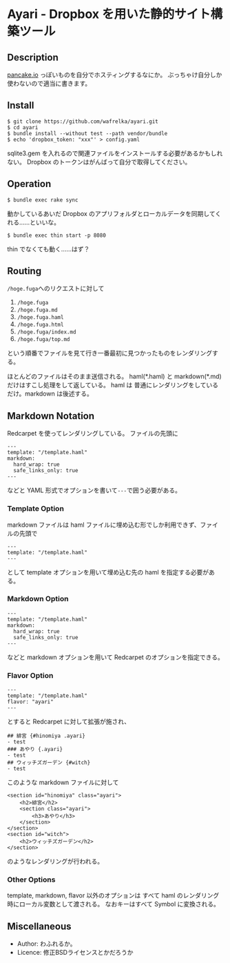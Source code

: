 # Ayari - Dropbox を用いた静的サイト構築ツール

## Description

[pancake.io](https://pancake.io) っぽいものを自分でホスティングするなにか。
ぶっちゃけ自分しか使わないので適当に書きます。

## Install

	$ git clone https://github.com/wafrelka/ayari.git
	$ cd ayari
	$ bundle install --without test --path vendor/bundle
	$ echo 'dropbox_token: "xxx"' > config.yaml
sqlite3.gem を入れるので関連ファイルをインストールする必要があるかもしれない。
Dropbox のトークンはがんばって自分で取得してください。

## Operation

	$ bundle exec rake sync
動かしているあいだ Dropbox のアプリフォルダとローカルデータを同期してくれる……といいな。

	$ bundle exec thin start -p 8080
thin でなくても動く……はず？

## Routing

`/hoge.fuga`へのリクエストに対して

1. `/hoge.fuga`
2. `/hoge.fuga.md`
3. `/hoge.fuga.haml`
4. `/hoge.fuga.html`
5. `/hoge.fuga/index.md`
6. `/hoge.fuga/top.md`

という順番でファイルを見て行き一番最初に見つかったものをレンダリングする。

ほとんどのファイルはそのまま送信される。
haml(\*.haml) と markdown(\*.md) だけはすこし処理をして返している。
haml は 普通にレンダリングをしているだけ。markdown は後述する。

## Markdown Notation

Redcarpet を使ってレンダリングしている。
ファイルの先頭に

	---
	template: "/template.haml"
	markdown:
	  hard_wrap: true
	  safe_links_only: true
	---
などと YAML 形式でオプションを書いて`---`で囲う必要がある。

### Template Option

markdown ファイルは haml ファイルに埋め込む形でしか利用できず、ファイルの先頭で

	---
	template: "/template.haml"
	---

として template オプションを用いて埋め込む先の haml を指定する必要がある。

### Markdown Option

	---
	template: "/template.haml"
	markdown:
	  hard_wrap: true
	  safe_links_only: true
	---

などと markdown オプションを用いて Redcarpet のオプションを指定できる。

### Flavor Option

	---
	template: "/template.haml"
	flavor: "ayari"
	---

とすると Redcarpet に対して拡張が施され、

	## 緋宮 {#hinomiya .ayari}
	- test
	### あやり {.ayari}
	- test
	## ウィッチズガーデン {#witch}
	- test

このような markdown ファイルに対して

	<section id="hinomiya" class="ayari">
		<h2>緋宮</h2>
		<section class="ayari">
			<h3>あやり</h3>
		</section>
	</section>
	<section id="witch">
		<h2>ウィッチズガーデン</h2>
	</section>

のようなレンダリングが行われる。

### Other Options

template, markdown, flavor 以外のオプションは
すべて haml のレンダリング時にローカル変数として渡される。
なおキーはすべて Symbol に変換される。

## Miscellaneous
- Author: わふれるか。
- Licence: 修正BSDライセンスとかだろうか

